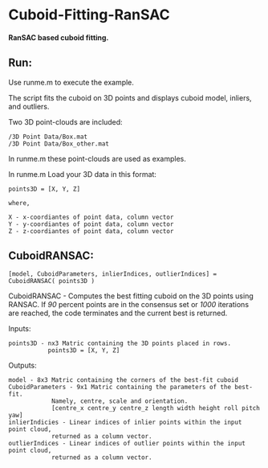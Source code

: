 

# Cuboid-Fitting-RanSAC
#### RanSAC based cuboid fitting.

## Run:

  Use runme.m to execute the example.
  
  The script fits the cuboid on 3D points and displays cuboid model, inliers, and outliers.

  Two 3D point-clouds are included: 
 
    /3D Point Data/Box.mat
    /3D Point Data/Box_other.mat
    
  In runme.m these point-clouds are used as examples.
  
  In runme.m Load your 3D data in this format:
  
    points3D = [X, Y, Z]
    
    where,
    
    X - x-coordiantes of point data, column vector
    Y - y-coordiantes of point data, column vector
    Z - z-coordiantes of point data, column vector 
    

## CuboidRANSAC:

```
[model, CuboidParameters, inlierIndices, outlierIndices] = CuboidRANSAC( points3D )
```

CuboidRANSAC - Computes the best fitting cuboid on the 3D points using RANSAC. 
 If *90* percent points are in the consensus set or *1000* iterations are
 reached, the code terminates and the current best is returned.
 
 Inputs:
 
    points3D - nx3 Matric containing the 3D points placed in rows.
               points3D = [X, Y, Z]

 Outputs:
 
    model - 8x3 Matric containing the corners of the best-fit cuboid
    CuboidParameters - 9x1 Matric containing the parameters of the best-fit.
                Namely, centre, scale and orientation.
                [centre_x centre_y centre_z length width height roll pitch yaw]
    inlierIndicies - Linear indices of inlier points within the input point cloud,
                returned as a column vector.
    outlierIndices - Linear indices of outlier points within the input point cloud,
                returned as a column vector.
    
